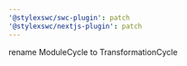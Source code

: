 ```yaml
---
'@stylexswc/swc-plugin': patch
'@stylexswc/nextjs-plugin': patch
---
```


rename ModuleCycle to TransformationCycle
